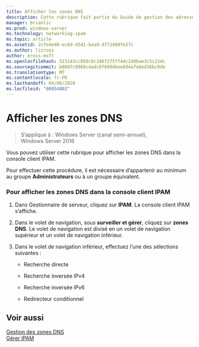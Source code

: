 ```yaml
---
title: Afficher les zones DNS
description: Cette rubrique fait partie du Guide de gestion des adresses IP (IPAM) de Windows Server 2016.
manager: brianlic
ms.prod: windows-server
ms.technology: networking-ipam
ms.topic: article
ms.assetid: 2cfe4e40-ec6d-4541-baa9-d772409fe27c
ms.author: lizross
author: eross-msft
ms.openlocfilehash: 523143cc050c0c346f2f5ff4dc249bae3c5c21dc
ms.sourcegitcommit: b00d7c8968c4adc8f699dbee694afe6ed36bc9de
ms.translationtype: MT
ms.contentlocale: fr-FR
ms.lasthandoff: 04/08/2020
ms.locfileid: "80854802"
---
```

# <a name="view-dns-zones"></a>Afficher les zones DNS

>S’applique à : Windows Server (canal semi-annuel), Windows Server 2016

Vous pouvez utiliser cette rubrique pour afficher les zones DNS dans la console client IPAM.  
  
Pour effectuer cette procédure, il est nécessaire d’appartenir au minimum au groupe **Administrateurs** ou à un groupe équivalent.  
  
### <a name="to-view-dns-zones-in-the-ipam-client-console"></a>Pour afficher les zones DNS dans la console client IPAM  
  
1.  Dans Gestionnaire de serveur, cliquez sur **IPAM**. La console client IPAM s’affiche.  
  
2.  Dans le volet de navigation, sous **surveiller et gérer**, cliquez sur **zones DNS**.  Le volet de navigation est divisé en un volet de navigation supérieur et un volet de navigation inférieur.  
  
3.  Dans le volet de navigation inférieur, effectuez l’une des sélections suivantes :  
  
    -   Recherche directe  
  
    -   Recherche inversée IPv4  
  
    -   Recherche inversée IPv6  
  
    -   Redirecteur conditionnel  
  
## <a name="see-also"></a>Voir aussi  
[Gestion des zones DNS](DNS-Zone-Management.md)  
[Gérer IPAM](Manage-IPAM.md)  
  


